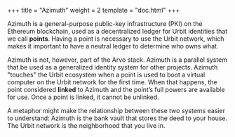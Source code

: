 +++
title = "Azimuth"
weight = 2
template = "doc.html"
+++

Azimuth is a general-purpose public-key infrastructure (PKI) on the Ethereum blockchain, used as a decentralized ledger for Urbit identities that we call **points**. Having a point is necessary to use the Urbit network, which makes it important to have a neutral ledger to determine who owns what.

Azimuth is not, however, part of the Arvo stack. Azimuth is a parallel system that be used as a generalized identity system for other projects. Azimuth "touches" the Urbit ecosystem when a point is used to boot a virtual computer on the Urbit network for the first time. When that happens, the point considered **linked** to Azimuth and the point’s full powers are available for use. Once a point is linked, it cannot be unlinked.

A metaphor might make the relationship between these two systems easier to understand: Azimuth is the bank vault that stores the deed to your house. The Urbit network is the neighborhood that you live in.
